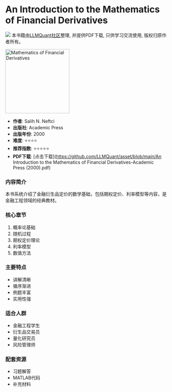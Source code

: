# An Introduction to the Mathematics of Financial Derivatives

![](https://fastly.jsdelivr.net/gh/bucketio/img3@main/2024/09/04/1725464231869-e0b2f727-2a0f-4270-bf6c-31ddc350426a.gif)
本书籍由[LLMQuant社区](https://llmquant.com/)整理, 并提供PDF下载, 只供学习交流使用, 版权归原作者所有。

<img src="cover.jpg" alt="Mathematics of Financial Derivatives" width="200"/>

- **作者**: Salih N. Neftci
- **出版社**: Academic Press
- **出版年份**: 2000
- **难度**: ⭐⭐⭐⭐
- **推荐指数**: ⭐⭐⭐⭐⭐
- **PDF下载**: [点击下载](https://github.com/LLMQuant/asset/blob/main/An Introduction to the Mathematics of Financial Derivatives-Academic Press (2000).pdf)

### 内容简介
本书系统介绍了金融衍生品定价的数学基础，包括期权定价、利率模型等内容，是金融工程领域的经典教材。

### 核心章节
1. 概率论基础
2. 随机过程
3. 期权定价理论
4. 利率模型
5. 数值方法

### 主要特点
- 讲解清晰
- 循序渐进
- 例题丰富
- 实用性强

### 适合人群
- 金融工程学生
- 衍生品交易员
- 量化研究员
- 风险管理师

### 配套资源
- 习题解答
- MATLAB代码
- 补充材料 